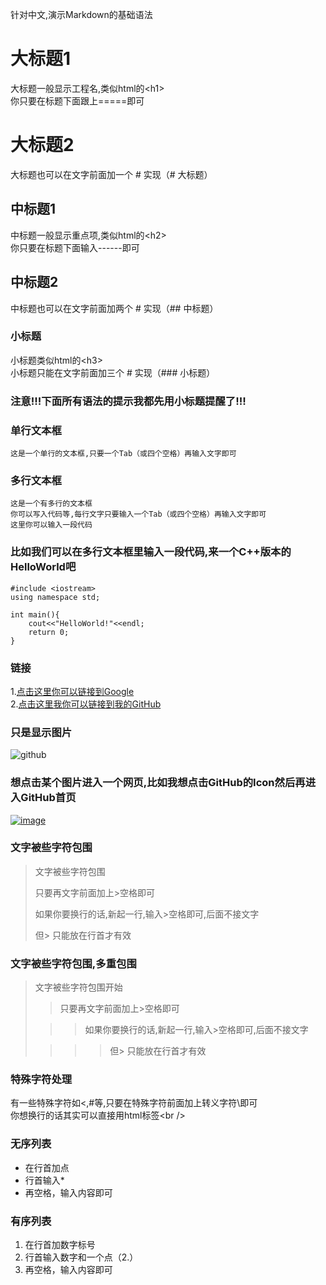 针对中文,演示Markdown的基础语法
  
大标题1
===================================
  大标题一般显示工程名,类似html的\<h1\><br />
  你只要在标题下面跟上=====即可

# 大标题2
  大标题也可以在文字前面加一个 # 实现（# 大标题）

中标题1
-----------------------------------
  中标题一般显示重点项,类似html的\<h2\><br />
  你只要在标题下面输入------即可

## 中标题2
  中标题也可以在文字前面加两个 # 实现（## 中标题）

### 小标题
  小标题类似html的\<h3\><br />
  小标题只能在文字前面加三个 # 实现（### 小标题）

### 注意!!!下面所有语法的提示我都先用小标题提醒了!!! 

### 单行文本框
    这是一个单行的文本框,只要一个Tab（或四个空格）再输入文字即可
        
### 多行文本框  
    这是一个有多行的文本框
    你可以写入代码等,每行文字只要输入一个Tab（或四个空格）再输入文字即可
    这里你可以输入一段代码

### 比如我们可以在多行文本框里输入一段代码,来一个C++版本的HelloWorld吧
	#include <iostream>
	using namespace std;
	
	int main(){
		cout<<"HelloWorld!"<<endl;
		return 0;
	}
### 链接
1.[点击这里你可以链接到Google](http://www.google.com)<br />
2.[点击这里我你可以链接到我的GitHub](https://github.com/tangxiadi)<br />

### 只是显示图片
![github](https://avatars0.githubusercontent.com/u/9555093 "我的GitHub头像")

### 想点击某个图片进入一个网页,比如我想点击GitHub的Icon然后再进入GitHub首页
[![image](https://avatars2.githubusercontent.com/u/9919 "GitHub")](http://www.github.com/)

### 文字被些字符包围
> 文字被些字符包围
>
> 只要再文字前面加上>空格即可
>
> 如果你要换行的话,新起一行,输入>空格即可,后面不接文字
>
> 但> 只能放在行首才有效

### 文字被些字符包围,多重包围
> 文字被些字符包围开始
>
> > 只要再文字前面加上>空格即可
>
>  > > 如果你要换行的话,新起一行,输入>空格即可,后面不接文字
>
> > > > 但> 只能放在行首才有效

### 特殊字符处理
有一些特殊字符如<,#等,只要在特殊字符前面加上转义字符\即可<br />
你想换行的话其实可以直接用html标签\<br /\>

### 无序列表

* 在行首加点
* 行首输入*
* 再空格，输入内容即可

### 有序列表
1. 在行首加数字标号
2. 行首输入数字和一个点（2.）
3. 再空格，输入内容即可
